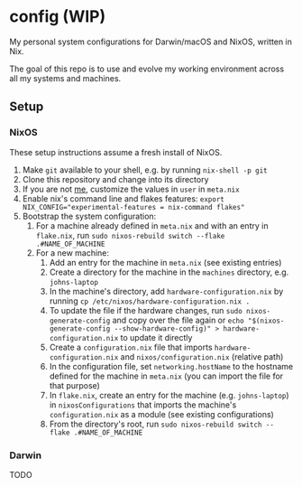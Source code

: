 # config (WIP)

My personal system configurations for Darwin/macOS and NixOS, written in Nix.

The goal of this repo is to use and evolve my working environment across all my systems and machines.

## Setup

### NixOS

These setup instructions assume a fresh install of NixOS.

1. Make `git` available to your shell, e.g. by running `nix-shell -p git`
1. Clone this repository and change into its directory
1. If you are not [me](https://github.com/nrademacher), customize the values in `user` in `meta.nix`
3. Enable nix's command line and flakes features: `export NIX_CONFIG="experimental-features = nix-command flakes"`
4. Bootstrap the system configuration:
   1. For a machine already defined in `meta.nix` and with an entry in `flake.nix`, run `sudo nixos-rebuild switch --flake .#NAME_OF_MACHINE`
   1. For a new machine:
      1. Add an entry for the machine in `meta.nix` (see existing entries)
      1. Create a directory for the machine in the `machines` directory, e.g. `johns-laptop`
      1. In the machine's directory, add `hardware-configuration.nix` by running `cp /etc/nixos/hardware-configuration.nix .`
      1. To update the file if the hardware changes, run `sudo nixos-generate-config` and copy over the file again or `echo "$(nixos-generate-config --show-hardware-config)" > hardware-configuration.nix` to update it directly
      1. Create a `configuration.nix` file that imports `hardware-configuration.nix` and `nixos/configuration.nix` (relative path)
      1. In the configuration file, set `networking.hostName` to the hostname defined for the machine in `meta.nix` (you can import the file for that purpose)
      1. In `flake.nix`, create an entry for the machine (e.g. `johns-laptop`) in `nixosConfigurations` that imports the machine's `configuration.nix` as a module (see existing configurations)
      1. From the directory's root, run `sudo nixos-rebuild switch --flake .#NAME_OF_MACHINE`

### Darwin

TODO
